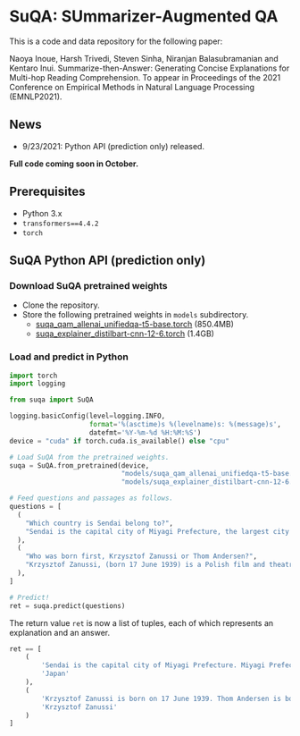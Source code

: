 # SuQA: SUmmarizer-Augmented QA

This is a code and data repository for the following paper:

Naoya Inoue, Harsh Trivedi, Steven Sinha, Niranjan Balasubramanian and Kentaro Inui.
Summarize-then-Answer: Generating Concise Explanations for Multi-hop Reading Comprehension.
To appear in Proceedings of the 2021 Conference on Empirical Methods in Natural Language Processing (EMNLP2021).


## News
- 9/23/2021: Python API (prediction only) released.

**Full code coming soon in October.**


## Prerequisites

- Python 3.x
- `transformers==4.4.2`
- `torch`


## SuQA Python API (prediction only)

### Download SuQA pretrained weights

- Clone the repository.
- Store the following pretrained weights in `models` subdirectory.
    - [suqa_qam_allenai_unifiedqa-t5-base.torch](https://drive.google.com/file/d/1-Wve58Gl5Mi1d6Cv6oztJghpWBRLsfXg/view?usp=sharing) (850.4MB)
    - [suqa_explainer_distilbart-cnn-12-6.torch](https://drive.google.com/file/d/1-90vejEyydQkgiA7vl0DnP46h91vxqj0/view?usp=sharing) (1.4GB)


### Load and predict in Python

```python
import torch
import logging

from suqa import SuQA

logging.basicConfig(level=logging.INFO,
                    format='%(asctime)s %(levelname)s: %(message)s',
                    datefmt='%Y-%m-%d %H:%M:%S')
device = "cuda" if torch.cuda.is_available() else "cpu"

# Load SuQA from the pretrained weights.
suqa = SuQA.from_pretrained(device,
                            "models/suqa_qam_allenai_unifiedqa-t5-base.torch",
                            "models/suqa_explainer_distilbart-cnn-12-6.torch")

# Feed questions and passages as follows.
questions = [
  (
    "Which country is Sendai belong to?",
    "Sendai is the capital city of Miyagi Prefecture, the largest city in the Tōhoku region, and the second largest city north of Tokyo. Miyagi Prefecture (宮城県, Miyagi-ken) is a prefecture of Japan located in the Tōhoku region of Honshu."
  ),
  (
    "Who was born first, Krzysztof Zanussi or Thom Andersen?",
    "Krzysztof Zanussi, (born 17 June 1939) is a Polish film and theatre director, producer and screenwriter. He is a professor of European film at the European Graduate School in Saas-Fee, Switzerland where he conducts a summer workshop. He is also a professor at the Silesian University in Katowice. Thom Andersen (born 1943, Chicago) is a filmmaker, film critic and teacher."
  ),
]

# Predict!
ret = suqa.predict(questions)
```

The return value `ret` is now a list of tuples, each of which represents an explanation and an answer. 

```python
ret == [
    (
        'Sendai is the capital city of Miyagi Prefecture. Miyagi Prefecture is a prefecture of Japan.',
        'Japan'
    ),
    (
        'Krzysztof Zanussi is born on 17 June 1939. Thom Andersen is born on 1943.',
        'Krzysztof Zanussi'
    )
]
```
